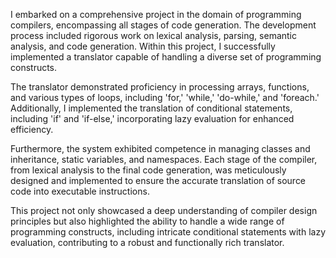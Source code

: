 I embarked on a comprehensive project in the domain of programming compilers, encompassing all stages of code generation. The development process included rigorous work on lexical analysis, parsing, semantic analysis, and code generation. Within this project, I successfully implemented a translator capable of handling a diverse set of programming constructs.

The translator demonstrated proficiency in processing arrays, functions, and various types of loops, including 'for,' 'while,' 'do-while,' and 'foreach.' Additionally, I implemented the translation of conditional statements, including 'if' and 'if-else,' incorporating lazy evaluation for enhanced efficiency.

Furthermore, the system exhibited competence in managing classes and inheritance, static variables, and namespaces. Each stage of the compiler, from lexical analysis to the final code generation, was meticulously designed and implemented to ensure the accurate translation of source code into executable instructions.

This project not only showcased a deep understanding of compiler design principles but also highlighted the ability to handle a wide range of programming constructs, including intricate conditional statements with lazy evaluation, contributing to a robust and functionally rich translator.
